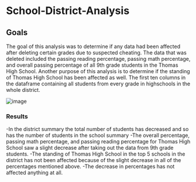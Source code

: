 # School-District-Analysis
## Goals
The goal of this analysis was to determine if any data had been affected after deleting certain grades due to suspected cheating. The data that was deleted included the passing reading percentage, passing math percentage, and overall passing percentage of all 9th grade students in the Thomas High School. 
Another purpose of this analysis is to determine if the standing of Thomas High School has been affected as well.
The first ten columns in the dataframe containing all students from every grade in highschools in the whole district.

![image](https://user-images.githubusercontent.com/98357581/184272314-1f0c1187-0666-479e-8c6f-49915547550f.png)


### Results
-In the district summary the total number of students has decreased and so has the number of students in the school summary
-The overall percentage, passing math percentage, and passing reading percentage for Thomas High School saw a slight decrease after taking out the data from 9th grade students.
-The standing of Thomas High School in the top 5 schools in the district has not been affected because of the slight decrease in all of the percentages mentioned above.
-The decrease in percentages has not affected anything at all.
